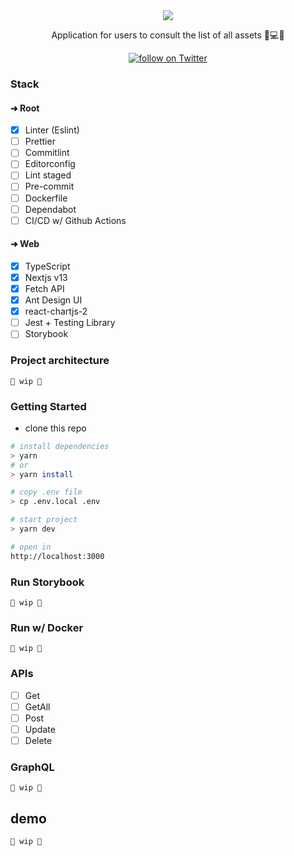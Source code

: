 <div align="center">

  <img src="https://user-images.githubusercontent.com/65451957/206251166-f0d923a6-18d0-400c-845b-065092c9b29a.png" />
  
  <p>Application for users to consult the list of all assets 🔧💻🚜</p>
  
  <a href="https://twitter.com/intent/follow?screen_name=biantris_">
     <img src="https://img.shields.io/twitter/follow/biantris_?style=social&logo=twitter"
      alt="follow on Twitter">
  </a>

</div>

### Stack

#### ➜ Root
- [x] Linter (Eslint)
- [ ] Prettier
- [ ] Commitlint
- [ ] Editorconfig
- [ ] Lint staged
- [ ] Pre-commit
- [ ] Dockerfile
- [ ] Dependabot
- [ ] CI/CD w/ Github Actions

#### ➜ Web
- [x] TypeScript
- [x] Nextjs v13
- [x] Fetch API
- [x] Ant Design UI
- [x] react-chartjs-2
- [ ] Jest + Testing Library
- [ ] Storybook

### Project architecture
`🚧 wip 🚧`

### Getting Started
- clone this repo

```sh
# install dependencies
> yarn
# or
> yarn install

# copy .env file
> cp .env.local .env

# start project
> yarn dev

# open in
http://localhost:3000
```
### Run Storybook
`🚧 wip 🚧`

### Run w/ Docker
`🚧 wip 🚧`

### APIs
- [ ] Get
- [ ] GetAll
- [ ] Post
- [ ] Update
- [ ] Delete

### GraphQL
`🚧 wip 🚧`

## demo
`🚧 wip 🚧`
